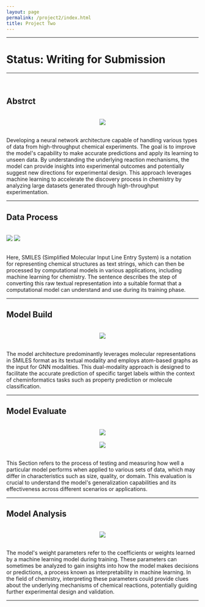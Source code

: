 ```yaml
---
layout: page
permalink: /project2/index.html
title: Project Two
---
```

---
# Status: Writing for Submission
---
<br>

## Abstrct
<br>

<div style="text-align: center;">
<img src="https://zwr0.github.io/images/project2/1.jpg">
</div>
<br>

Developing a neural network architecture capable of handling various types of data from high-throughput chemical experiments. The goal is to improve the model's capability to make accurate predictions and apply its learning to unseen data. By understanding the underlying reaction mechanisms, the model can provide insights into experimental outcomes and potentially suggest new directions for experimental design. This approach leverages machine learning to accelerate the discovery process in chemistry by analyzing large datasets generated through high-throughput experimentation.<br>

---
## Data Process
<br>

<div class='second'>
  <img src="https://zwr0.github.io/images/project2/2.jpg">
  <img src="https://zwr0.github.io/images/project2/3.jpg">
</div>
<br>

Here, SMILES (Simplified Molecular Input Line Entry System) is a notation for representing chemical structures as text strings, which can then be processed by computational models in various applications, including machine learning for chemistry. The sentence describes the step of converting this raw textual representation into a suitable format that a computational model can understand and use during its training phase.<br>

---
## Model Build
<br>

<div style="text-align: center;">
  <img src="https://zwr0.github.io/images/project2/4.jpg">
</div>
<br>

The model architecture predominantly leverages molecular representations in SMILES format as its textual modality and employs atom-based graphs as the input for GNN modalities. This dual-modality approach is designed to facilitate the accurate prediction of specific target labels within the context of cheminformatics tasks such as property prediction or molecule classification.
<br>

---
## Model Evaluate
<br>

<div style="text-align: center;">
<img src="https://zwr0.github.io/images/project2/6.jpg">
</div>
<br>

<div style="text-align: center;">
<img src="https://zwr0.github.io/images/project2/5.jpg">
</div>
<br>

This Section refers to the process of testing and measuring how well a particular model performs when applied to various sets of data, which may differ in characteristics such as size, quality, or domain. This evaluation is crucial to understand the model's generalization capabilities and its effectiveness across different scenarios or applications.<br>

---
## Model Analysis
<br>

<div style="text-align: center;">
<img src="https://zwr0.github.io/images/project2/7.jpg">
</div>
<br>

The model's weight parameters refer to the coefficients or weights learned by a machine learning model during training. These parameters can sometimes be analyzed to gain insights into how the model makes decisions or predictions, a process known as interpretability in machine learning. In the field of chemistry, interpreting these parameters could provide clues about the underlying mechanisms of chemical reactions, potentially guiding further experimental design and validation.<br>

---
